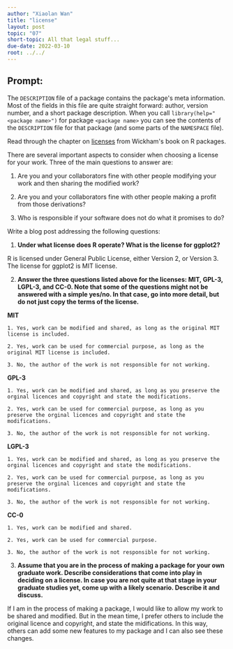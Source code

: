 ```yaml
---
author: "Xiaolan Wan"
title: "license"
layout: post
topic: "07"
short-topic: All that legal stuff...
due-date: 2022-03-10
root: ../../
---
```


## Prompt:

The `DESCRIPTION` file of a package contains the package's meta information. Most of the fields in this file are quite straight forward: author, version number, and a short package description. When you call `library(help="<package name>")` for  package `<package name>` you can see the contents of the `DESCRIPTION` file for that package (and some parts of the `NAMESPACE` file).

Read through the chapter on [licenses](https://r-pkgs.org/license.html) from Wickham's book on R packages. 

There are several important aspects to consider when choosing a license for your work. 
Three of the main questions to answer are: 

1. Are you and your collaborators fine with other people modifying your work and then sharing the modified work?

2. Are you and your collaborators fine with other people making a profit from those derivations?

3. Who is responsible if your software does not do what it promises to do?


Write a blog post addressing the following questions: 

1. **Under what license does R operate? What is the license for ggplot2?**
 
 R is licensed under General Public License, either Version 2, or Version 3. The license for ggplot2 is MIT license.
  
  
2. **Answer the three questions listed above for the licenses: MIT, GPL-3,  LGPL-3, and CC-0. Note that some of the questions might not be answered with a simple yes/no. In that case, go into more detail, but do not just copy the terms of the license.**

**MIT**

    1. Yes, work can be modified and shared, as long as the original MIT license is included.

    2. Yes, work can be used for commercial purpose, as long as the original MIT license is included.
    
    3. No, the author of the work is not responsible for not working.
    
**GPL-3**

    1. Yes, work can be modified and shared, as long as you preserve the orginal licences and copyright and state the modifications.

    2. Yes, work can be used for commercial purpose, as long as you preserve the orginal licences and copyright and state the modifications.
    
    3. No, the author of the work is not responsible for not working.


**LGPL-3**

    1. Yes, work can be modified and shared, as long as you preserve the orginal licences and copyright and state the modifications.

    2. Yes, work can be used for commercial purpose, as long as you preserve the orginal licences and copyright and state the modifications.
    
    3. No, the author of the work is not responsible for not working.


**CC-0**

    1. Yes, work can be modified and shared.

    2. Yes, work can be used for commercial purpose.
    
    3. No, the author of the work is not responsible for not working.




3. **Assume that you are in the process of making a package for your own graduate work. Describe considerations that come into play in deciding on a license. In case you are not quite at that stage in your graduate studies yet, come up with a likely scenario. Describe it and discuss.**

If I am in the process of making a package, I would like to allow my work to be shared and modified. But in the mean time, I prefer others to include the original licence and copyright, and state the midifications. In this way, others can add some new features to my package and I can also see these changes.



